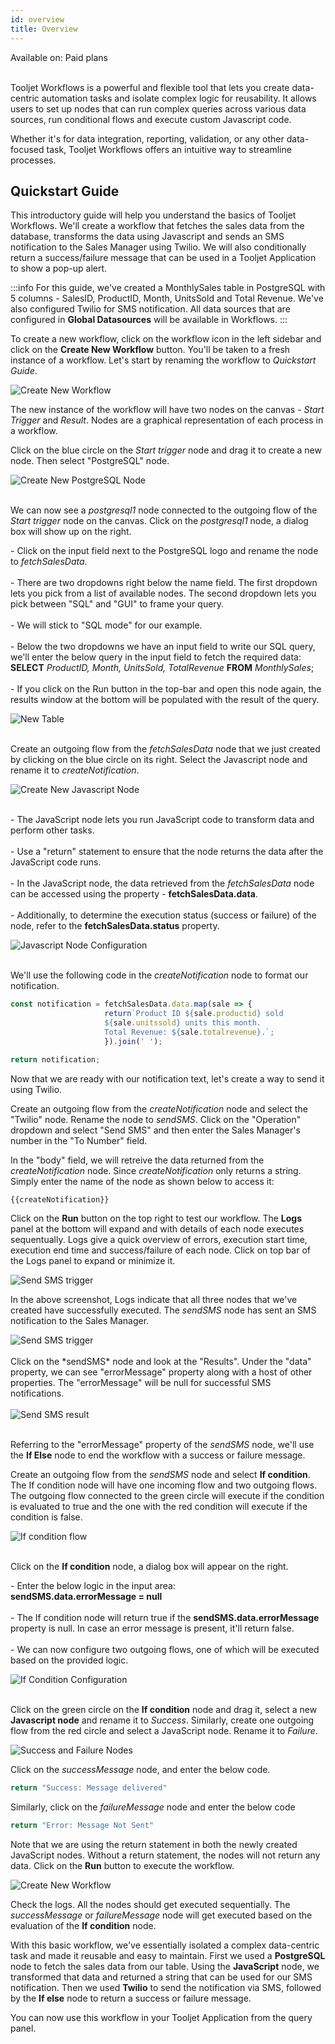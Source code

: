 ```yaml
---
id: overview
title: Overview
---
```

<div className='badge badge--primary heading-badge'>Available on: Paid plans</div>
<br/>

Tooljet Workflows is a powerful and flexible tool that lets you create data-centric automation tasks and isolate complex logic for reusability. It allows users to set up nodes that can run complex queries across various data sources, run conditional flows and execute custom Javascript code. 

Whether it's for data integration, reporting, validation, or any other data-focused task, Tooljet Workflows offers an intuitive way to streamline processes.

## Quickstart Guide

This introductory guide will help you understand the basics of Tooljet Workflows. We'll create a workflow that fetches the sales data from the database, transforms the data using Javascript and sends an SMS notification to the Sales Manager using Twilio. We will also conditionally return a success/failure message that can be used in a Tooljet Application to show a pop-up alert. 

:::info
For this guide, we've created a MonthlySales table in PostgreSQL with 5 columns - SalesID, ProductID, Month, UnitsSold and Total Revenue. We've also configured Twilio for SMS notification. All data sources that are configured in **Global Datasources** will be available in Workflows.
:::

To create a new workflow, click on the workflow icon in the left sidebar and click on the **Create New Workflow** button. You'll be taken to a fresh instance of a workflow. Let's start by renaming the workflow to *Quickstart Guide*. 

<div style={{textAlign: 'center'}}>
    <img style={{padding: '10px'}} className="screenshot-full" src="/img/workflows/overview/create-new-workflow.gif" alt="Create New Workflow" />
</div>

The new instance of the workflow will have two nodes on the canvas - *Start Trigger* and *Result*. Nodes are a graphical representation of each process in a workflow.  

Click on the blue circle on the *Start trigger* node and drag it to create a new node. Then select "PostgreSQL" node. 

<div style={{textAlign: 'center'}}>
    <img style={{padding: '10px'}} className="screenshot-full" src="/img/workflows/overview/new-db-node.gif" alt="Create New PostgreSQL Node" />
</div>

<br/>

We can now see a *postgresql1* node connected to the outgoing flow of the *Start trigger* node on the canvas. Click on the *postgresql1* node, a dialog box will show up on the right.  

<div style={{display: 'flex', paddingTop:'10px', justifyContent: 'space-between', flexDirection: window.innerWidth <= 768 ? 'column' : 'row', alignItems:'center'}}>
  <div style={{flex: 1, padding: '0', alignment:'center'}}>
    <p style={{textAlign: 'left'}}>
        - Click on the input field next to the PostgreSQL logo and rename the node to <i>fetchSalesData</i>. 
        <br/>    
        <br/>    
        - There are two dropdowns right below the name field. The first dropdown lets you pick from a list of available nodes. The second dropdown lets you pick between "SQL" and "GUI" to frame your query. 
        <br/>
        <br/>
        - We will stick to "SQL mode" for our example.
        <br/>
        <br/>
        - Below the two dropdowns we have an input field to write our SQL query, we'll enter the below query in the input field to fetch the required data:
        <br/>
        <b>SELECT</b> <i>ProductID, Month, UnitsSold, TotalRevenue</i> <b>FROM</b> <i>MonthlySales</i>;
        <br/>    
        <br/>
        - If you click on the Run button in the top-bar and open this node again, the results window at the bottom will be populated with the result of the query.  
    </p>
  </div>
  <div style={{flex: 1, padding: '10px'}}>
    <img className="screenshot-full" src="/img/workflows/overview/postgresql-config.png" alt="New Table"  />
  </div>
</div>
<br/>

Create an outgoing flow from the *fetchSalesData* node that we just created by clicking on the blue circle on its right. Select the Javascript node and rename it to *createNotification*. 

<div style={{textAlign: 'center'}}>
    <img style={{padding: '10px'}} className="screenshot-full" src="/img/workflows/overview/new-js-node.gif" alt="Create New Javascript Node" />
</div>
<br/>
    
<div style={{display: 'flex', paddingTop:'10px', justifyContent: 'space-between', flexDirection: window.innerWidth <= 768 ? 'column' : 'row', alignItems:'center'}}>
  <div style={{flex: 1, padding: '0', alignment:'center'}}>
    <p style={{textAlign: 'left'}}>
        - The JavaScript node lets you run JavaScript code to transform data and perform other tasks. 
        <br/>
        <br/>
        - Use a "return" statement to ensure that the node returns the data after the JavaScript code runs. 
        <br/>    
        <br/>    
        - In the JavaScript node, the data retrieved from the <i>fetchSalesData</i> node can be accessed using the property - <b>fetchSalesData.data</b>. 
        <br/>    
        <br/>    
        - Additionally, to determine the execution status (success or failure) of the node, refer to the <b>fetchSalesData.status</b> property. 
    </p>    
  </div>
  <div style={{flex: 1, padding: '10px'}}>
    <img className="screenshot-full" src="/img/workflows/overview/js-config.png" alt="Javascript Node Configuration"  />
  </div>
</div>
<br/>

We'll use the following code in the *createNotification* node to format our notification. 
```js
const notification = fetchSalesData.data.map(sale => {
                     return`Product ID ${sale.productid} sold
                     ${sale.unitssold} units this month.
                     Total Revenue: ${sale.totalrevenue}.`;
                     }).join(' ');

return notification;
```

Now that we are ready with our notification text, let's create a way to send it using Twilio. 

Create an outgoing flow from the *createNotification* node and select the "Twilio" node. Rename the node to *sendSMS*. Click on the "Operation" dropdown and select "Send SMS" and then enter the Sales Manager's  number in the "To Number" field. 

In the "body" field, we will retreive the data returned from the *createNotification* node. Since *createNotification* only returns a string. Simply enter the name of the node as shown below to access it:
```js
{{createNotification}}
```

Click on the **Run** button on the top right to test our workflow. The **Logs** panel at the bottom will expand and with details of each node executes sequentually. Logs give a quick overview of errors, execution start time, execution end time and success/failure of each node. Click on top bar of the Logs panel to expand or minimize it. 

<div style={{textAlign: 'center'}}>
    <img style={{padding: '10px'}} className="screenshot-full" src="/img/workflows/overview/sendSMS-trigger.png" alt="Send SMS trigger" />
</div>

In the above screenshot, Logs indicate that all three nodes that we've created have successfully executed. The *sendSMS* node has sent an SMS notification to the Sales Manager.

<div style={{textAlign: 'center'}}>
    <img style={{padding: '10px'}} className="screenshot-full" src="/img/workflows/overview/message-screenshot.png" alt="Send SMS trigger" />
</div>
<br/>
Click on the *sendSMS* node and look at the "Results". Under the "data" property, we can see "errorMessage" property along with a host of other properties. The "errorMessage" will be null for successful SMS notifications. 
<br/>
<br/>
<div style={{textAlign: 'center'}}>
    <img style={{padding: '10px'}} className="screenshot-full" src="/img/workflows/overview/sendSMS-result.png" alt="Send SMS result" />
</div>
<br/>

Referring to the "errorMessage" property of the *sendSMS* node, we'll use the **If Else** node to end the workflow with a success or failure message. 

Create an outgoing flow from the *sendSMS* node and select **If condition**. The If condition node will have one incoming flow and two outgoing flows. The outgoing flow connected to the green circle will execute if the condition is evaluated to true and the one with the red condition will execute if the condition is false.

<div style={{textAlign: 'center'}}>
    <img style={{padding: '10px'}} className="screenshot-full" src="/img/workflows/overview/if-condition.png" alt="If condition flow" />
</div>
<br/>

Click on the **If condition** node, a dialog box will appear on the right. 

<div style={{display: 'flex', paddingTop:'10px', justifyContent: 'space-between', flexDirection: window.innerWidth <= 768 ? 'column' : 'row', alignItems:'center'}}>
  <div style={{flex: 1, padding: '0', alignment:'center'}}>
    <p style={{textAlign: 'left'}}>
        - Enter the below logic in the input area: <br/>
        <b>sendSMS.data.errorMessage = null</b>
        <br/>    
        <br/>
        - The If condition node will return true if the <b>sendSMS.data.errorMessage</b> property is null. In case an error message is present, it'll return false.
        <br/>    
        <br/>   
        - We can now configure two outgoing flows, one of which will be executed based on the provided logic.  
    </p>    
  </div>
  <div style={{flex: 1, padding: '10px'}}>
    <img className="screenshot-full" src="/img/workflows/overview/if-condition-config.png" alt="If Condition Configuration"  />
  </div>
</div>
<br/>

Click on the green circle on the **If condition** node and drag it, select a new **Javascript node** and rename it to *Success*. Similarly, create one outgoing flow from the red circle and select a JavaScript node. Rename it to *Failure*. 

<div style={{textAlign: 'center'}}>
    <img style={{padding: '10px'}} className="screenshot-full" src="/img/workflows/overview/success-failure-messages.png" alt="Success and Failure Nodes" />
</div>

Click on the *successMessage* node, and enter the below code.

```js
return "Success: Message delivered"
```

Similarly, click on the *failureMessage* node and enter the below code

```js
return "Error: Message Not Sent"
```

Note that we are using the return statement in both the newly created JavaScript nodes. Without a return statement, the nodes will not return any data. Click on the **Run** button to execute the workflow.  

<div style={{textAlign: 'center'}}>
    <img style={{padding: '10px'}} className="screenshot-full" src="/img/workflows/overview/final-preview.png" alt="Create New Workflow" />
</div>

Check the logs. All the nodes should get executed sequentially. The *successMessage* or *failureMessage* node will get executed based on the evaluation of the **If condition** node.  

With this basic workflow, we've essentially isolated a complex data-centric task and made it reusable and easy to maintain. First we used a **PostgreSQL** node to fetch the sales data from our table. Using the **JavaScript** node, we transformed that data and returned a string that can be used for our SMS notification. Then we used **Twilio** to send the notification via SMS, followed by the **If else** node to return a success or failure message. 

You can now use this workflow in your Tooljet Application from the query panel. 



<!-- 
## Topbar
The topbar will have the application name of the left followed by a text on the right that indicates whether the latest changes have been saved. To the right, we have a "Enable" checkbox and a "Run" button. If you uncheck the "Enable" button, the workflows will not stop executing in the application. The "Run" button allows you run the entire flow. 

## Nodes
Every new instance of workflow will have two nodes - "Start Trigger" and "Result" on the canvas. Nodes are a graphical representation of each process in a workflow. 

The list of nodes can be divided into four types:

- **JavaScript** node that lets you run custom JavaScript logic.
- **If Else** condition node that lets select the outgoing path based on the condition provided
- **Data Source And Other Services** nodes that will allow you to run complex queries on your databases, send emails/messages, etc.
- **Rest API** node that allows for interaction with RESTful web services



## Logs

Once you execute the workflow by pressing on the "Run" button, the logs panel will reflect the execution details of each node. Logs let you easily track the order of execution and look for errors. You can click on the logs panel to expand or minimize it. 

To create a new node on the canvas, click and drag the blue circle right next to "Start Trigger" node. You'll get a list of nodes to choose from. 

The "Start Trigger" node will only have an outgoing flow while the "Result" node will only have an incoming flow. All the other nodes will have both incoming and outgoing flows, denoted by the blue circles on either side.

##  

To create a new workflow, click on the workflow icon in the left sidebar and click on the **Create New Workflow** button. Once you've done that, you'll be taken to a fresh instance of a workflow. -->